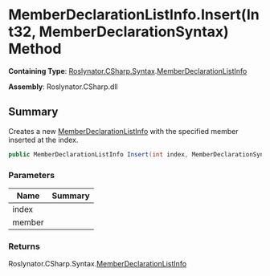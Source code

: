 # MemberDeclarationListInfo\.Insert\(Int32, MemberDeclarationSyntax\) Method

**Containing Type**: [Roslynator.CSharp.Syntax](../../README.md)\.[MemberDeclarationListInfo](../README.md)

**Assembly**: Roslynator\.CSharp\.dll

## Summary

Creates a new [MemberDeclarationListInfo](../README.md) with the specified member inserted at the index\.

```csharp
public MemberDeclarationListInfo Insert(int index, MemberDeclarationSyntax member)
```

### Parameters

| Name | Summary |
| ---- | ------- |
| index | |
| member | |

### Returns

Roslynator\.CSharp\.Syntax\.[MemberDeclarationListInfo](../README.md)

